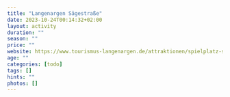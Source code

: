 ```yaml
---
title: "Langenargen Sägestraße"
date: 2023-10-24T00:14:32+02:00
layout: activity
duration: ""
season: ""
price: ""
website: https://www.tourismus-langenargen.de/attraktionen/spielplatz-saegestrasse-oberdorf-48bfc85f62
age: ""
categories: [todo]
tags: []
hints: ""
photos: []
---
```

